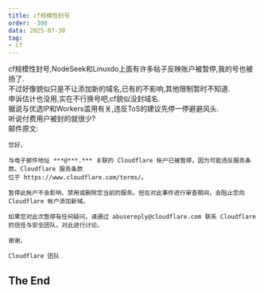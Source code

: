 ```yaml
---
title: cf规模性封号
order: -300
data: 2025-07-30
tag:
- cf
---
```


cf规模性封号,NodeSeek和Linuxdo上面有许多帖子反映账户被暂停,我的号也被扬了.  
不过好像貌似只是不让添加新的域名,已有的不影响,其他限制暂时不知道.  
申诉估计也没用,实在不行换号吧,cf貌似没封域名.  
据说与优选IP和Workers滥用有关,违反ToS的建议先停一停避避风头.  
听说付费用户被封的就很少?  
邮件原文:  
```
您好，

与电子邮件地址 ***@***.*** 关联的 Cloudflare 帐户已被暂停，因为可能违反服务条款。Cloudflare 服务条款
位于 https://www.cloudflare.com/terms/。

暂停此帐户不会影响、禁用或删除您当前的服务。但在对此事件进行审查期间，会阻止您向 Cloudflare 帐户添加新域。

如果您对此次暂停有任何疑问，请通过 abusereply@cloudflare.com 联系 Cloudflare 的信任与安全团队，对此进行讨论。

谢谢，

Cloudflare 团队
```

## The End